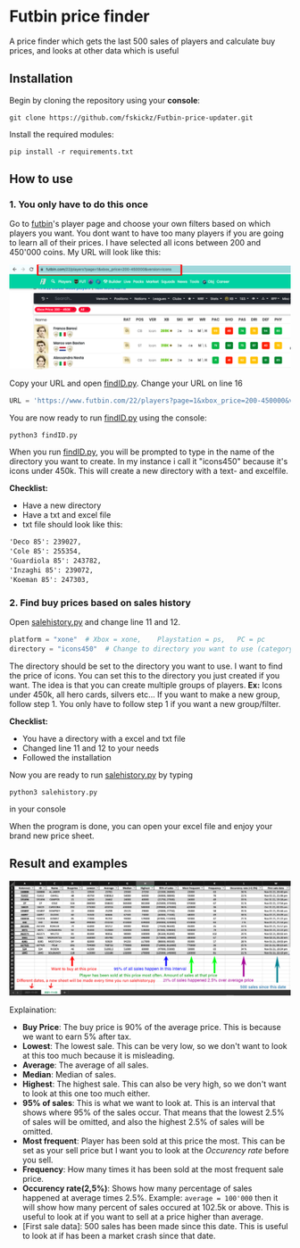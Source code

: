 # Futbin price finder
A price finder which gets the last 500 sales of players and calculate buy prices, and looks at other data which is useful

## Installation
Begin by cloning the repository using your **console**:
```console
git clone https://github.com/fskickz/Futbin-price-updater.git
````
Install the required modules:
```console
pip install -r requirements.txt
```

## How to use
### 1. You only have to do this once
Go to [futbin](https://www.futbin.com/22/players)'s player page and choose your own filters based on which players you want. You dont want to have too many players if you are going to learn all of their prices. I have selected all icons between 200 and 450'000 coins. My URL will look like this:

![Players page](fig/Futbinlink.png)

Copy your URL and open [findID.py](findID.py). Change your URL on line 16
```python
URL = 'https://www.futbin.com/22/players?page=1&xbox_price=200-450000&version=icons'
```
You are now ready to run [findID.py](findID.py) using the console:
```console
python3 findID.py
```
When you run [findID.py](findID.py), you will be prompted to type in the name of the directory you want to create. In my instance i call it "icons450" because it's icons under 450k. This will create a new directory with a text- and excelfile. 

**Checklist:**
* Have a new directory
* Have a txt and excel file
* txt file should look like this:
```txt
'Deco 85': 239027,
'Cole 85': 255354,
'Guardiola 85': 243782,
'Inzaghi 85': 239072,
'Koeman 85': 247303,
```

### 2. Find buy prices based on sales history
Open [salehistory.py](salehistory.py) and change line 11 and 12.
```python
platform = "xone"  # Xbox = xone,    Playstation = ps,   PC = pc
directory = "icons450"  # Change to directory you want to use (category)
```
The directory should be set to the directory you want to use. I want to find the price of icons. You can set this to the directory you just created if you want. The idea is that you can create multiple groups of players. **Ex:** Icons under 450k, all hero cards, silvers etc... If you want to make a new group, follow step 1. You only have to follow step 1 if you want a new group/filter.

**Checklist:**
* You have a directory with a excel and txt file
* Changed line 11 and 12 to your needs
* Followed the installation

Now you are ready to run [salehistory.py](salehistory.py) by typing
```console
python3 salehistory.py
```
in your console

When the program is done, you can open your excel file and enjoy your brand new price sheet.

## Result and examples
![Sheet](fig/explainsheet.png)

Explaination:
* **Buy Price**: The buy price is 90% of the average price. This is because we want to earn 5% after tax.
* **Lowest**: The lowest sale. This can be very low, so we don't want to look at this too much because it is misleading.
* **Average**: The average of all sales.
* **Median**: Median of sales.
* **Highest**: The highest sale. This can also be very high, so we don't want to look at this one too much either.
* **95% of sales**: This is what we want to look at. This is an interval that shows where 95% of the sales occur. That means that the lowest 2.5% of sales will be omitted, and also the highest 2.5% of sales will be omitted.
* **Most frequent**: Player has been sold at this price the most. This can be set as your sell price but I want you to look at the *Occurency rate* before you sell.
* **Frequency**: How many times it has been sold at the most frequent sale price.
* **Occurency rate(2,5%)**: Shows how many percentage of sales happened at average times 2.5%. Example: ```average = 100'000``` then it will show how many percent of sales occured at 102.5k or above. This is useful to look at if you want to sell at a price higher than average. 
* [First sale data]: 500 sales has been made since this date. This is useful to look at if has been a market crash since that date.